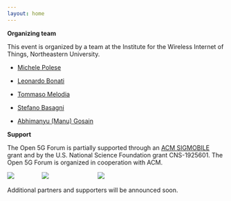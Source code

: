 ```yaml
---
layout: home
---
```


**Organizing team** 

This event is organized by a team at the Institute for the Wireless Internet of Things, Northeastern University.

- [Michele Polese](/open-5g-forum/speakers/michele-polese)
- [Leonardo Bonati](/open-5g-forum/speakers/leonardo-bonati)


- [Tommaso Melodia](https://ece.northeastern.edu/wineslab/tmelodia.php)
- [Stefano Basagni](https://ece.northeastern.edu/fac-ece/basagni/people.html)
- [Abhimanyu (Manu) Gosain](https://coe.northeastern.edu/people/gosain-manu/)


**Support** 


The Open 5G Forum is partially supported through an [ACM SIGMOBILE](https://www.sigmobile.org/grav/) grant and by the U.S. National Science Foundation grant CNS-1925601. The Open 5G Forum is organized in cooperation with ACM.

<div id="banner">
    <div style="width: 15%; display: inline-block;">
        <img src ="/open-5g-forum/assets/images/sigmobile-logo.png">
    </div>
    <div style="width: 25%; display: inline-block;">
        <img src ="/open-5g-forum/assets/images/NU_IoT_NLuxPlus_BRBB.png">
    </div>
    <div style="width: 25%; display: inline-block;">
        <img src ="/open-5g-forum/assets/images/ACM-In-Cooperation_small.jpeg">
    </div>
</div>

Additional partners and supporters will be announced soon.



